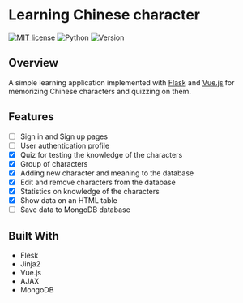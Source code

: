 # Learning Chinese character

[![MIT license](https://img.shields.io/badge/license-MIT-brightgreen)](https://lbesson.mit-license.org/)
![Python](https://img.shields.io/badge/language-Python-brightgreen)
![Version](https://img.shields.io/badge/python-3.6%20%7C%203.7-brightgreen)

## Overview
A simple learning application implemented with [Flask](https://flask.palletsprojects.com/en/1.1.x/) and [Vue.js](https://vuejs.org/) for memorizing Chinese characters and quizzing on them.

## Features

- [ ] Sign in and Sign up pages
- [ ] User authentication profile
- [x] Quiz for testing the knowledge of the characters
- [x] Group of characters
- [x] Adding new character and meaning to the database
- [x] Edit and remove characters from the database
- [x] Statistics on knowledge of the characters
- [x] Show data on an HTML table
- [ ] Save data to MongoDB database

## Built With

- Flesk
- Jinja2
- Vue.js
- AJAX
- MongoDB

